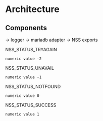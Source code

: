 # Architecture

## Components

-> logger
-> mariadb adapter
-> NSS exports



NSS_STATUS_TRYAGAIN

    numeric value -2
NSS_STATUS_UNAVAIL

    numeric value -1
NSS_STATUS_NOTFOUND

    numeric value 0
NSS_STATUS_SUCCESS

    numeric value 1 
